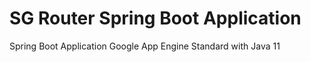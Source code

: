 # SG Router Spring Boot Application
Spring Boot Application Google App Engine Standard with Java 11
